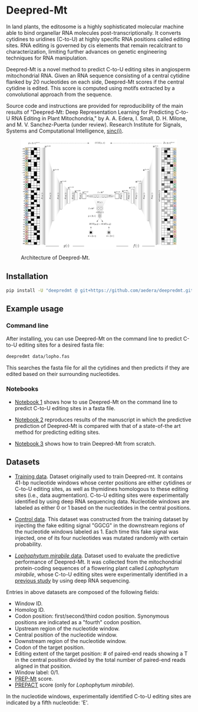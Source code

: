 # Deepred-Mt

In land plants, the editosome is a highly sophisticated molecular machine able
to bind organellar RNA molecules post-transcriptionally. It converts cytidines
to uridines (C-to-U) at highly specific RNA positions called editing
sites. RNA editing is governed by cis elements that remain recalcitrant to
characterization, limiting further advances on genetic engineering techniques
for RNA manipulation.

Deepred-Mt is a novel method to predict C-to-U editing sites in angiosperm
mitochondrial RNA. Given an RNA sequence consisting of a central cytidine
flanked by 20 nucleotides on each side, Deepred-Mt scores if the central
cytidine is edited. This score is computed using motifs extracted by a
convolutional approach from the sequence.

Source code and instructions are provided for reproducibility of the main
results of "Deepred-Mt: Deep Representation Learning for Predicting C-to-U RNA
Editing in Plant Mitochondria," by A. A. Edera, I. Small, D. H. Milone, and
M. V. Sanchez-Puerta (under review). Research Institute for Signals, Systems
and Computational Intelligence, [sinc(i)](https://sinc.unl.edu.ar/).

<figure>
  <p align="center">
  <img src=fig/model-architecture.png alt="Deepred-mt" width="940" style="vertical-align:middle"/>
  </p>

  <figcaption>Architecture of Deepred-Mt. </figcaption>
</figure>


## Installation

```bash
pip install -U "deepredmt @ git+https://github.com/aedera/deepredmt.git"
```

## Example usage

### Command line

After installing, you can use Deepred-Mt on the command line to predict
C-to-U editing sites for a desired fasta file:

```bash
deepredmt data/lopho.fas
```

This searches the fasta file for all the cytidines and then predicts if they
are edited based on their surrounding nucleotides.

### Notebooks

* [Notebook 1](https://colab.research.google.com/github/aedera/deepredmt/blob/main/notebooks/01_prediction_from_fasta.ipynb)
  shows how to use Deepred-Mt on the command line to predict C-to-U editing
  sites in a fasta file.

*
  [Notebook 2](https://colab.research.google.com/github/aedera/deepredmt/blob/main/notebooks/02_reproduce_comparative_analysis.ipynb)
  reproduces results of the manuscript in which the predictive prediction of
  Deepred-Mt is compared with that of a state-of-the art method for predicting
  editing sites.

* [Notebook 3](https://colab.research.google.com/github/aedera/deepredmt/blob/main/notebooks/03_deepredmt_training.ipynb)
  shows how to train Deepred-Mt from scratch.

## Datasets

* [Training data](./data/training-data.tsv.gz). Dataset originally used to
  train Deepred-mt. It contains 41-bp nucleotide windows whose center
  positions are either cytidines or C-to-U editing sites, as well as
  thymidines homologous to these editing sites (i.e., data
  augmentation). C-to-U editing sites were experimentally identified by using
  deep RNA sequencing data. Nucleotide windows are labeled as either 0 or 1
  based on the nucleotides in the central positions.

* [Control data](./data/control-data.tsv.gz). This dataset was constructed
  from the training dataset by injecting the fake editing signal "GGCG" in the
  downstream regions of the nucleotide windows labeled as 1. Each time this
  fake signal was injected, one of its four nucleotides was mutated randomly
  with certain probability.

* [_Lophophytum mirabile_ data](./data/lopho-data.tsv.gz). Dataset used to
  evaluate the predictive performance of Deepred-Mt. It was collected from the
  mitochondrial protein-coding sequences of a flowering plant called
  _Lophophytum mirabile_, whose C-to-U editing sites were experimentally
  identified in a [previous study](https://doi.org/10.1111/nph.16926) by using
  deep RNA sequencing.

Entries in above datasets are composed of the following fields:

  * Window ID.
  * Homolog ID.
  * Codon position: first/second/third codon position. Synonymous positions
    are indicated as a "fourth" codon position.
  * Upstream region of the nucleotide window.
  * Central position of the nucleotide window.
  * Downstream region of the nucleotide window.
  * Codon of the target position.
  * Editing extent of the target position: # of paired-end reads showing a T
    in the central position divided by the total number of paired-end reads
    aligned in that position.
  * Window label: 0/1.
  * [PREP-Mt](http://prep.unl.edu/) score.
  * [PREPACT](http://www.prepact.de/prepact-main.php) score (only for
    _Lophophytum mirabile_).

In the nucleotide windows, experimentally identified C-to-U editing sites are
indicated by a fifth nucleotide: 'E'.
